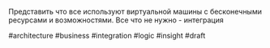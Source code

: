 Представить что все используют виртуальной машины с бесконечными ресурсами и возможностями. Все что не нужно - интеграция 

#architecture #business #integration #logic #insight 
#draft